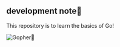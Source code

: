 ## development note👋

This repository is to learn the basics of Go!

![Gopher🦝](https://blog.jetbrains.com/wp-content/uploads/2021/02/Go_8001611039611515.gif)
